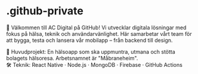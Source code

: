 # .github-private
👋 Välkommen till AC Digital på GitHub!
Vi utvecklar digitala lösningar med fokus på hälsa, teknik och användarvänlighet. Här samarbetar vårt team för att bygga, testa och lansera vår mobilapp – från backend till design.

📱 Huvudprojekt: En hälsoapp som ska uppmuntra, utmana och stötta bolagets hälsoresa. Arbetsnamnet är "Måbraneheim". <br>
🛠️ Teknik: React Native · Node.js · MongoDB · Firebase · GitHub Actions
